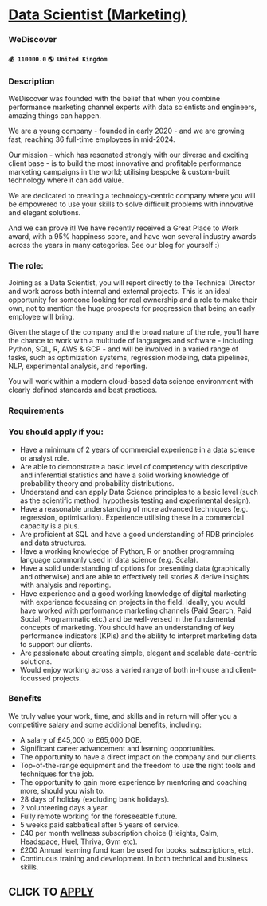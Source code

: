 # [Data Scientist (Marketing)](https://www.remotewlb.com/apply/data-scientist-marketing-59808)  
### WeDiscover  
#### `💰 110000.0` `🌎 United Kingdom`  

### Description

WeDiscover was founded with the belief that when you combine performance marketing channel experts with data scientists and engineers, amazing things can happen.

We are a young company - founded in early 2020 - and we are growing fast, reaching 36 full-time employees in mid-2024.

Our mission - which has resonated strongly with our diverse and exciting client base - is to build the most innovative and profitable performance marketing campaigns in the world; utilising bespoke & custom-built technology where it can add value.

We are dedicated to creating a technology-centric company where you will be empowered to use your skills to solve difficult problems with innovative and elegant solutions.

And we can prove it! We have recently received a Great Place to Work award, with a 95% happiness score, and have won several industry awards across the years in many categories. See our blog for yourself :)

### The role:

Joining as a Data Scientist, you will report directly to the Technical Director and work across both internal and external projects. This is an ideal opportunity for someone looking for real ownership and a role to make their own, not to mention the huge prospects for progression that being an early employee will bring.

Given the stage of the company and the broad nature of the role, you’ll have the chance to work with a multitude of languages and software - including Python, SQL, R, AWS & GCP - and will be involved in a varied range of tasks, such as optimization systems, regression modeling, data pipelines, NLP, experimental analysis, and reporting.

You will work within a modern cloud-based data science environment with clearly defined standards and best practices.

### Requirements

### You should apply if you:

  * Have a minimum of 2 years of commercial experience in a data science or analyst role.
  * Are able to demonstrate a basic level of competency with descriptive and inferential statistics and have a solid working knowledge of probability theory and probability distributions.
  * Understand and can apply Data Science principles to a basic level (such as the scientific method, hypothesis testing and experimental design).
  * Have a reasonable understanding of more advanced techniques (e.g. regression, optimisation). Experience utilising these in a commercial capacity is a plus.
  * Are proficient at SQL and have a good understanding of RDB principles and data structures.
  * Have a working knowledge of Python, R or another programming language commonly used in data science (e.g. Scala).
  * Have a solid understanding of options for presenting data (graphically and otherwise) and are able to effectively tell stories & derive insights with analysis and reporting.
  * Have experience and a good working knowledge of digital marketing with experience focussing on projects in the field. Ideally, you would have worked with performance marketing channels (Paid Search, Paid Social, Programmatic etc.) and be well-versed in the fundamental concepts of marketing. You should have an understanding of key performance indicators (KPIs) and the ability to interpret marketing data to support our clients.
  * Are passionate about creating simple, elegant and scalable data-centric solutions.
  * Would enjoy working across a varied range of both in-house and client-focussed projects.

### Benefits

We truly value your work, time, and skills and in return will offer you a competitive salary and some additional benefits, including:

  * A salary of £45,000 to £65,000 DOE.
  * Significant career advancement and learning opportunities.
  * The opportunity to have a direct impact on the company and our clients.
  * Top-of-the-range equipment and the freedom to use the right tools and techniques for the job.
  * The opportunity to gain more experience by mentoring and coaching more, should you wish to.
  * 28 days of holiday (excluding bank holidays).
  * 2 volunteering days a year.
  * Fully remote working for the foreseeable future.
  * 5 weeks paid sabbatical after 5 years of service.
  * £40 per month wellness subscription choice (Heights, Calm, Headspace, Huel, Thriva, Gym etc).
  * £200 Annual learning fund (can be used for books, subscriptions, etc).
  * Continuous training and development. In both technical and business skills.

  
## CLICK TO [APPLY](https://www.remotewlb.com/apply/data-scientist-marketing-59808)

